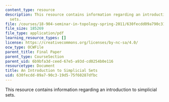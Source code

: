 ```yaml
---
content_type: resource
description: This resource contains information regarding an introduction to simplicial
  sets.
file: /courses/18-904-seminar-in-topology-spring-2011/630fecdd09a790c319d575f60287dfbc_MIT18_904S11_finlSmplicial.pdf
file_size: 185269
file_type: application/pdf
learning_resource_types: []
license: https://creativecommons.org/licenses/by-nc-sa/4.0/
ocw_type: OCWFile
parent_title: Final Paper
parent_type: CourseSection
parent_uid: 6b9bfa3d-ceed-67e5-a93d-cd0254b0e116
resourcetype: Document
title: An Introduction to Simplicial Sets
uid: 630fecdd-09a7-90c3-19d5-75f60287dfbc
---
```

This resource contains information regarding an introduction to simplicial sets.